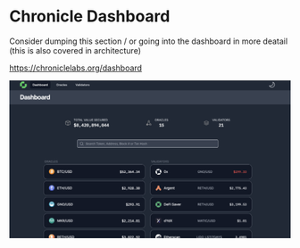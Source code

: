 # Chronicle Dashboard 

Consider dumping this section / or going into the dashboard in more deatail (this is also covered in architecture)

https://chroniclelabs.org/dashboard


![Example banner](../../static/img/dashboard.png)